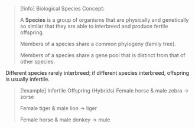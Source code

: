 >[!info] Biological Species Concept:
>
>A **Species** is a group of organisms that are physically and genetically so similar that they are able to interbreed and produce fertile offspring.
>
>Members of a species share a common phylogeny (family tree).
>
>Members of a species share a gene pool that is distinct from that of other species.

Different species rarely interbreed; if different species interbreed, offspring is usually infertile.

>[!example] Infertile Offspring (Hybrids)
>Female horse & male zebra -> zorse
>
>Female tiger & male lion -> liger
>
>Female horse & male donkey -> mule
>


